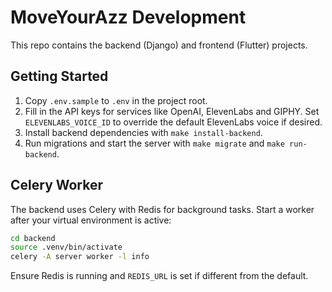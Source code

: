 # MoveYourAzz Development
This repo contains the backend (Django) and frontend (Flutter) projects.

## Getting Started

1. Copy `.env.sample` to `.env` in the project root.
2. Fill in the API keys for services like OpenAI, ElevenLabs and GIPHY.
   Set `ELEVENLABS_VOICE_ID` to override the default ElevenLabs voice if desired.
3. Install backend dependencies with `make install-backend`.
4. Run migrations and start the server with `make migrate` and `make run-backend`.

## Celery Worker

The backend uses Celery with Redis for background tasks. Start a worker after your virtual environment is active:


```bash
cd backend
source .venv/bin/activate
celery -A server worker -l info
```


Ensure Redis is running and `REDIS_URL` is set if different from the default.

